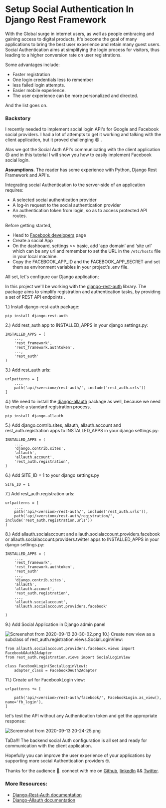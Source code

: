 # Setup Social Authentication In Django Rest Framework

With the Global surge in internet users, as well as  people embracing and gaining access to digital products, It's become the goal of many applications to bring the best user experience and retain many guest users. 
Social Authentication aims at simplifying the login process for visitors, thus leading to a higher conversion rate on user registrations. 


Some advantages include: 
- Faster registration
- One login credentials less to remember
- less failed login attempts.
- Easier mobile experience.
- The user experience can be more personalized and directed.

And the list goes on.

### Backstory
I recently needed to implement social login API's for Google and Facebook social providers. I had a lot of attempts to get it working and talking with the client application, but it proved challenging 😧 . 

Alas we got the Social Auth API's communicating with the client application 😊 and in this tutorial I will show you how to easily  implement Facebook social login.

**Assumptions.**  The reader has some experience with Python, Django Rest Framework and API's. 

Integrating social Authentication to the  server-side of an application requires:
- A selected social authentication provider
- A  log-in request to the social authentication provider
- An authentication token from login, so as to access protected API routes.

Before getting started, 
- Head to [Facebook developers](https://developers.facebook.com/apps/) page
- Create a social App 
- On the dashboard, settings >> basic, add ‘app domain’ and ‘site url’ which can be any url and remember to set the URL in the `/etc/hosts` file in your local machine. 
- Copy the FACEBOOK_APP_ID and the FACEBOOK_APP_SECRET and set them as environment variables in your project’s .env file.

All set, let's configure our Django application;

In this project we'll be working with the [ django-rest-auth](https://django-rest-auth.readthedocs.io/en/latest/introduction.html) library.
The package aims to simplify registration and authentication tasks, by providing a set of REST API endpoints .

1.)   Install  django-rest-auth package:

```
pip install django-rest-auth
```

2.)   Add rest_auth app to INSTALLED_APPS in your django settings.py:

```
INSTALLED_APPS = (
    ...,
    'rest_framework',
    'rest_framework.authtoken',
    ...,
    'rest_auth'
)
```


3.)  Add rest_auth urls:

```
urlpatterns = [
    ...,
    path('api/<version>/rest-auth/', include('rest_auth.urls'))
]

```
4.)  We need to install the [django-allauth](https://django-allauth.readthedocs.io/en/latest/installation.html) package as well, because we need to enable a standard registration process.
```
pip install django-allauth
```
5.)  Add django.contrib.sites, allauth, allauth.account and rest_auth.registration apps to INSTALLED_APPS in your django settings.py:
````
INSTALLED_APPS = (
    ...,
    'django.contrib.sites',
    'allauth',
    'allauth.account',
    'rest_auth.registration',
)
````

6.)  Add SITE_ID = 1 to your django settings.py
```
SITE_ID = 1
```
7.)  Add rest_auth.registration urls:
```
urlpatterns = [
    ...,
    path('api/<version>/rest-auth/', include('rest_auth.urls')),
    path('api/<version>/rest-auth/registration/', include('rest_auth.registration.urls'))
]
```
8.)    Add allauth.socialaccount and allauth.socialaccount.providers.facebook or allauth.socialaccount.providers.twitter apps to INSTALLED_APPS in your django settings.py:

```
INSTALLED_APPS = (
    ...,
    'rest_framework',
    'rest_framework.authtoken',
    'rest_auth'
    ...,
    'django.contrib.sites',
    'allauth',
    'allauth.account',
    'rest_auth.registration',
    ...,
    'allauth.socialaccount',
    'allauth.socialaccount.providers.facebook'

)
```

9.)   Add Social Application in Django admin panel


![Screenshot from 2020-09-13 20-30-02.png](https://cdn.hashnode.com/res/hashnode/image/upload/v1600025625421/fm3FPggTR.png)
10.)   Create new view as a subclass of rest_auth.registration.views.SocialLoginView:

```
from allauth.socialaccount.providers.facebook.views import FacebookOAuth2Adapter
from rest_auth.registration.views import SocialLoginView

class FacebookLogin(SocialLoginView):
    adapter_class = FacebookOAuth2Adapter

```

11.)   Create url for FacebookLogin view:

```
urlpatterns += [
    
    path('api/<version>/rest-auth/facebook/', FacebookLogin.as_view(), name='fb_login'),
]

 ```
let's test the API without any Authentication token and get the appropriate response:


![Screenshot from 2020-09-13 20-24-25.png](https://cdn.hashnode.com/res/hashnode/image/upload/v1600025650883/d1jBBHpGQ.png)

  TaDa!!!  The backend social Auth configuration is all set and ready for communication with the client application. 

 Hopefully you can improve the user experience of your applications by supporting more social Authentication providers 🤓.

 Thanks for the audience 🤗.  connect with me on [Github](https://www.github.com/nextwebb), [linkedIn](https://www.linkedin.com/m/in/peterson-oaikhenah-102645144) && [Twitter](https://www.twitter.com/i_am_nextwebb).

### More Resources:
- [Django-Rest-Auth documentation](https://django-rest-auth.readthedocs.io/en/latest/installation.html)
- [Django-Allauth documentation](https://django-allauth.readthedocs.io/en/latest/installation.html)
